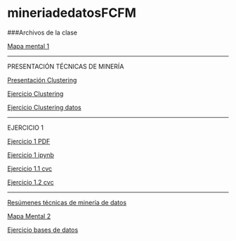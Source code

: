 # mineriadedatosFCFM
###Archivos de la clase

[Mapa mental 1](https://github.com/HelenaCarrillo/mineriadedatosFCFM/blob/master/MapaMental_1_1725370.pdf)

----------------------------------------------------------------------------------------

PRESENTACIÓN TÉCNICAS DE MINERÍA

[Presentación Clustering](https://github.com/patyarvizu/Mineria-de-datos/blob/master/Presentacion_Clustering_002_(Con_Ejercicio).pdf)

[Ejercicio Clustering](https://github.com/patyarvizu/Mineria-de-datos/blob/master/EjercicioClustering.ipynb)

[Ejercicio Clustering datos](https://github.com/patyarvizu/Mineria-de-datos/blob/master/cars.csv)

---------------------------------------------------------------------------------------

EJERCICIO 1

[Ejercicio 1 PDF](https://github.com/gnoelopez/MineriaDeDatos/blob/master/Ejercicios1_1_002.pdf)

[Ejercicio 1 ipynb](https://github.com/gnoelopez/MineriaDeDatos/blob/master/Ejercicios1_1_002.ipynb)

[Ejercicio 1.1 cvc](https://github.com/gnoelopez/MineriaDeDatos/blob/master/Ejercicio_1.1.csv)

[Ejercicio 1.2 cvc](https://github.com/gnoelopez/MineriaDeDatos/blob/master/Ejercicio_1.2.csv)

---------------------------------------------------------------------------------------

[Resúmenes técnicas de minería de datos](https://github.com/HelenaCarrillo/mineriadedatosFCFM/blob/master/Resumenes_1725370.pdf)

[Mapa Mental 2](https://github.com/HelenaCarrillo/mineriadedatosFCFM/blob/master/MapaMental_2_1725370.pdf)

[Ejercicio bases de datos](https://github.com/HelenaCarrillo/mineriadedatosFCFM/blob/master/An%C3%A1lisisBD_1725370.pdf)
